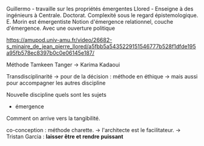 
Guillermo - travaille sur les propriétés émergentes
Llored - Enseigne à des ingénieurs à Centrale. Doctorat. Complexité sous le regard épistemologique.
	E. Morin est émergentiste
	Notion d'émergence relationnel, couche d'émergence. Avec une ouverture politique  

https://amupod.univ-amu.fr/video/26682-s_minaire_de_jean_pierre_llored/a5fbb5a5435229151546777b528f1dfde195a95fb578ec8397b0c0e06145e187/

Méthode Tamkeen Tanger -> Karima Kadaoui

Transdisciplinarité
-> pour de la décision : méthode en éthique
-> mais aussi pour accompagner les autres discipline

Nouvelle discipline quels sont les sujets
- émergence

Comment on arrive vers la tangibilité.

co-conception : méthode charette.
-> l'architecte est le facilitateur.
-> Tristan Garcia : **laisser être et rendre puissant**

